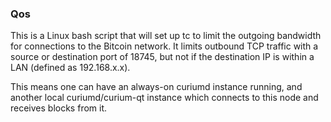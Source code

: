 ### Qos ###

This is a Linux bash script that will set up tc to limit the outgoing bandwidth for connections to the Bitcoin network. It limits outbound TCP traffic with a source or destination port of 18745, but not if the destination IP is within a LAN (defined as 192.168.x.x).

This means one can have an always-on curiumd instance running, and another local curiumd/curium-qt instance which connects to this node and receives blocks from it.

